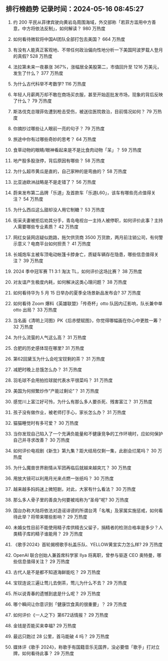 
## 排行榜趋势 记录时间：2024-05-16 08:45:27
  
  1. 约 200 平民从菲律宾驶向黄岩岛周围海域，外交部称「若菲方滥用中方善意，中方将依法反制」，如何解读？ 980 万热度
    
  2. 如何看待微软将中国AI团队全部打包去美国？ 664 万热度
    
  3. 有没有人能真正客观地、不带任何政治偏向性地分析一下美国阿波罗载人登月的真假? 528 万热度
    
  4. 法拉第未来一夜暴涨 367%，涨幅居全美股第二，市值回升至 1216 万美元，发生了什么？ 377 万热度
    
  5. 为什么古代科举不考数学? 116 万热度
    
  6. 年轻人月薪两万却不敢在商场买衣服，甚至开始逛批发市场，现象的背后反映了什么？ 79 万热度
    
  7. 斯洛伐克总理菲佐遭到枪击受伤，被送往医院救治，目前情况如何？ 79 万热度
    
  8. 你摘抄过哪些让人眼前一亮的句子？ 79 万热度
    
  9. 旅途中你有过哪些奇妙的思考？ 64 万热度
    
  10. 食草动物的眼睛/眼神看起来是不是比食肉动物「呆」？ 59 万热度
    
  11. 地产股多股涨停，背后原因有哪些？ 58 万热度
    
  12. 为什么超市黄瓜是直的，自己家种的是弯曲的？ 58 万热度
    
  13. 比亚迪欧洲战略是不是走错了？ 56 万热度
    
  14. 蔚来发布第二品牌「乐道」及首款车「乐道L60」，该车有哪些亮点值得关注？ 54 万热度
    
  15. 为什么西瓜这么甜却没人用它制糖？ 53 万热度
    
  16. 街采夫妻被拒后劝其分手，青岛电视台一主持人被停职，如何评价此事？主持人需要哪些专业素质？ 42 万热度
    
  17. 网红女装网店疑似跑路，拖欠供货商 3500 万货款，两月前注销公司，有何警示意义？电商平台如何担责？ 41 万热度
    
  18. 长城炮车主被车顶电动帐篷卡脖身亡，质疑车辆存在隐患，哪些信息值得关注？ 39 万热度
    
  19. 2024 季中冠军赛 T1 3:1 淘汰 TL，如何评价这场比赛？ 38 万热度
    
  20. 对友谊产生极度内耗，如何解决这类心理问题？ 38 万热度
    
  21. 如何看待华为 5 月 15 日举办的夏季全场景新品发布会? 37 万热度
    
  22. 如何看待 Zoom 爆料《英雄联盟》「传奇杯」otto 队因内讧影响，队长兼中单 otto 出局？ 33 万热度
    
  23. 当名画《清明上河图》PK《后赤壁赋图》，你觉得哪幅画在你心中更胜一筹？ 32 万热度
    
  24. 为什么流萤的人气这么高？ 31 万热度
    
  25. 合肥的历史感体现在哪里? 31 万热度
    
  26. 第62回黛玉为什么会吃宝钗剩的茶？ 31 万热度
    
  27. 减肥时晚上总饿怎么办？ 31 万热度
    
  28. 羽毛球不会用拍捡球就代表水平很菜吗？ 31 万热度
    
  29. 美国为何频繁炒作“产能过剩论”？ 31 万热度
    
  30. 感觉川上富江好可怜，为什么有那么多人要杀死、残害富江？ 31 万热度
    
  31. 孩子没有做作业，被老师打手心，家长怎么办？ 31 万热度
    
  32. 猫猫睡觉时有多可爱？ 30 万热度
    
  33. 当你发现自己陷入了一个充满负能量和不健康竞争的工作环境时，应如何保护自己并寻求改善？ 30 万热度
    
  34. 如何评价电视剧《新生》第九集？距大结局仅剩一集，此剧会烂尾吗？ 30 万热度
    
  35. 为什么魔兽世界剧情从军团再临后就越来越突兀？ 30 万热度
    
  36. 用放大镜可以利用月光来点燃一张纸吗？ 30 万热度
    
  37. 越来越多妈妈迷上微短剧，对此，大家有什么看法？ 30 万热度
    
  38. 那么多人骨子里的善良为何要被戏称为“圣母”呢? 30 万热度
    
  39. 国台办称大陆将依法对造谣诽谤的所谓台湾「名嘴」及家属实施惩戒，如何看待此举？将带来哪些影响？ 29 万热度
    
  40. 未婚女性目前不能使用精子库供精去父留子，捐精者的检测合格率是多少？人类精子库的精子谁能用？ 29 万热度
    
  41. 《歌手2024》首轮揭榜歌手杭盖乐队、YELLOW黄宣实力怎么样? 29 万热度
    
  42. OpenAI 联合创始人兼首席科学家 Ilya 将离职，曾参与驱逐 CEO 奥特曼，哪些信息值得关注？ 29 万热度
    
  43. 古代人是不是都不知道海鲜能吃？ 29 万热度
    
  44. 宝钗连说三遍让莺儿去倒茶，莺儿为什么不去？ 29 万热度
    
  45. 所以说青春的遗憾到底是什么呢？ 29 万热度
    
  46. 哪个瞬间让你意识到「健康饮食真的很重要」？ 29 万热度
    
  47. 如何评价《一人之下》第672话情报？ 29 万热度
    
  48. 金钱是否能买来幸福? 29 万热度
    
  49. 最远只跑过 28 公里，首马能破 4 吗？ 29 万热度
    
  50. 媒体评《歌手 2024》，称歌手有国籍音乐无国界，没必要借「歌手」打对立牌，如何看待此事？ 29 万热度
    